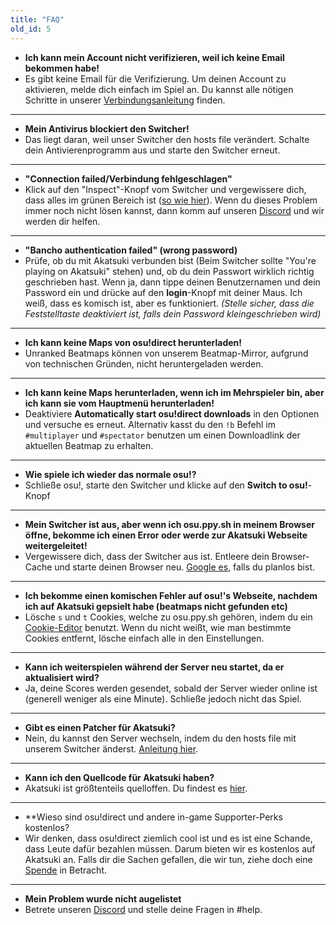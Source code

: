 ```yaml
---
title: "FAQ"
old_id: 5
---
```


- **Ich kann mein Account nicht verifizieren, weil ich keine Email bekommen habe!**
- Es gibt keine Email für die Verifizierung. Um deinen Account zu aktivieren, melde dich einfach im Spiel an. Du kannst alle nötigen Schritte in unserer [Verbindungsanleitung](/doc/connection_guide) finden.

-----------------------

- **Mein Antivirus blockiert den Switcher!**
- Das liegt daran, weil unser Switcher den hosts file verändert. Schalte dein Antivierenprogramm aus und starte den Switcher erneut.

-----------------------

- **"Connection failed/Verbindung fehlgeschlagen"**
- Klick auf den "Inspect"-Knopf vom Switcher und vergewissere dich, dass alles im grünen Bereich ist ([so wie hier](https://i.ibb.co/68TL6zT/Settings-Form.png)). Wenn du dieses Problem immer noch nicht lösen kannst, dann komm auf unseren [Discord](https://discord.gg/akatsuki) und wir werden dir helfen.

-----------------------

- **"Bancho authentication failed" (wrong password)** 
- Prüfe, ob du mit Akatsuki verbunden bist (Beim Switcher sollte "You're playing on Akatsuki" stehen) und, ob du dein Passwort wirklich richtig geschrieben hast. Wenn ja, dann tippe deinen Benutzernamen und dein Password ein und drücke auf den **login**-Knopf mit deiner Maus. Ich weiß, dass es komisch ist, aber es funktioniert. *(Stelle sicher, dass die Feststelltaste deaktiviert ist, falls dein Password kleingeschrieben wird)*

-----------------------

- **Ich kann keine Maps von osu!direct herunterladen!**
- Unranked Beatmaps können von unserem Beatmap-Mirror, aufgrund von technischen Gründen, nicht heruntergeladen werden.

-----------------------

- **Ich kann keine Maps herunterladen, wenn ich im Mehrspieler bin, aber ich kann sie vom Hauptmenü herunterladen!**
- Deaktiviere **Automatically start osu!direct downloads** in den Optionen und versuche es erneut. Alternativ kasst du den `!b` Befehl im `#multiplayer` und `#spectator` benutzen um einen Downloadlink der aktuellen Beatmap zu erhalten.

-----------------------

- **Wie spiele ich wieder das normale osu!?**
- Schließe osu!, starte den Switcher und klicke auf den **Switch to osu!**-Knopf

-----------------------

- **Mein Switcher ist aus, aber wenn ich osu.ppy.sh in meinem Browser öffne, bekomme ich einen Error oder werde zur Akatsuki Webseite weitergeleitet!**
- Vergewissere dich, dass der Switcher aus ist. Entleere dein Browser-Cache und starte deinen Browser neu. [Google es](http://lmgtfy.com/?q=How+to+empty+browser+cache), falls du planlos bist.

-----------------------

- **Ich bekomme einen komischen Fehler auf osu!'s Webseite, nachdem ich auf Akatsuki gepsielt habe (beatmaps nicht gefunden etc)**
- Lösche `s` und `t` Cookies, welche zu osu.ppy.sh gehören, indem du ein [Cookie-Editor](https://chrome.google.com/webstore/detail/editthiscookie/fngmhnnpilhplaeedifhccceomclgfbg) benutzt. Wenn du nicht weißt, wie man bestimmte Cookies entfernt, lösche einfach alle in den Einstellungen.

-----------------------

- **Kann ich weiterspielen während der Server neu startet, da er aktualisiert wird?**
- Ja, deine Scores werden gesendet, sobald der Server wieder online ist (generell weniger als eine Minute). Schließe jedoch nicht das Spiel.

-----------------------

- **Gibt es einen Patcher für Akatsuki?**
- Nein, du kannst den Server wechseln, indem du den hosts file mit unserem Switcher änderst. [Anleitung hier](https://akatsuki.pw/doc/1).

-----------------------

- **Kann ich den Quellcode für Akatsuki haben?**
- Akatsuki ist größtenteils quelloffen. Du findest es [hier](https://github.com/osuAkatsuki/).

-----------------------

- **Wieso sind osu!direct und andere in-game Supporter-Perks kostenlos?
- Wir denken, dass osu!direct ziemlich cool ist und es ist eine Schande, dass Leute dafür bezahlen müssen. Darum bieten wir es kostenlos auf Akatsuki an. Falls dir die Sachen gefallen, die wir tun, ziehe doch eine [Spende](/donate) in Betracht.

-----------------------

- **Mein Problem wurde nicht augelistet**
- Betrete unseren [Discord](https://discord.gg/akatsuki) und stelle deine Fragen in #help.
